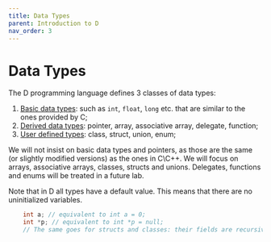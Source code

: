 ```yaml
---
title: Data Types
parent: Introduction to D
nav_order: 3
---
```


# Data Types

The D programming language defines 3 classes of data types:

1. [Basic data types](https://dlang.org/spec/type.html#basic-data-types): such as `int`, `float`, `long` etc. that are similar to the ones provided by C;
1. [Derived data types](https://dlang.org/spec/type.html#derived-data-types): pointer, array, associative array, delegate, function;
1. [User defined types](https://dlang.org/spec/type.html#user-defined-types): class, struct, union, enum;

We will not insist on basic data types and pointers, as those are the same (or slightly modified versions) as the ones in C\C++.
We will focus on arrays, associative arrays, classes, structs and unions.
Delegates, functions and enums will be treated in a future lab.

Note that in D all types have a default value.
This means that there are no uninitialized variables.

```d
    int a; // equivalent to int a = 0;
    int *p; // equivalent to int *p = null;
    // The same goes for structs and classes: their fields are recursively initialised.
```
